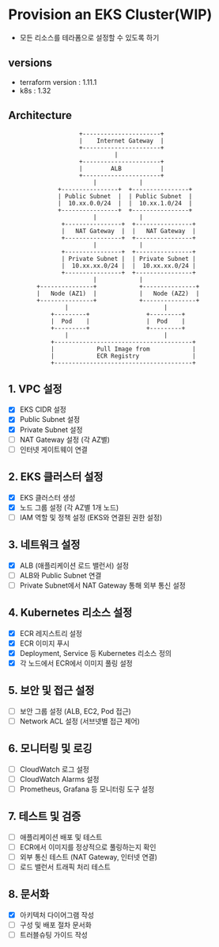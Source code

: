 # Provision an EKS Cluster(WIP)

- 모든 리소스를 테라폼으로 설정할 수 있도록 하기

## versions
- terraform version : 1.11.1
- k8s : 1.32

## Architecture
```
                    +----------------------+
                    |    Internet Gateway  |
                    +----------------------+
                              |
                    +----------------------+
                    |        ALB           |
                    +----------------------+
                        |            |
              +----------------+  +----------------+
              | Public Subnet  |  | Public Subnet  |
              |  10.xx.0.0/24  |  |  10.xx.1.0/24  |
              +----------------+  +----------------+
                        |            |
               +----------------+  +----------------+
               |   NAT Gateway  |  |   NAT Gateway  |
               +----------------+  +----------------+
                        |            |
               +----------------+  +----------------+
               | Private Subnet |  | Private Subnet |
               |  10.xx.xx.0/24 |  |  10.xx.xx.0/24 |
               +----------------+  +----------------+
                        |            |
        +---------------+            +---------------+
        |   Node (AZ1)  |            |   Node (AZ2)  |
        +---------------+            +---------------+
                |                           |
            +---------+                +---------+
            |  Pod    |                |  Pod    |
            +---------+                +---------+
                |                           |
            +---------------------------------------+
            |            Pull Image from            |
            |            ECR Registry               |
            +---------------------------------------+
```

## 1. VPC 설정
- [x] EKS CIDR 설정
- [x] Public Subnet 설정
- [x] Private Subnet 설정
- [ ] NAT Gateway 설정 (각 AZ별)
- [ ] 인터넷 게이트웨이 연결

## 2. EKS 클러스터 설정
- [x] EKS 클러스터 생성
- [x] 노드 그룹 설정 (각 AZ별 1개 노드)
- [ ] IAM 역할 및 정책 설정 (EKS와 연결된 권한 설정)

## 3. 네트워크 설정
- [x] ALB (애플리케이션 로드 밸런서) 설정
- [ ] ALB와 Public Subnet 연결
- [ ] Private Subnet에서 NAT Gateway 통해 외부 통신 설정

## 4. Kubernetes 리소스 설정
- [x] ECR 레지스트리 설정
- [x] ECR 이미지 푸시
- [x] Deployment, Service 등 Kubernetes 리소스 정의
- [x] 각 노드에서 ECR에서 이미지 풀링 설정

## 5. 보안 및 접근 설정
- [ ] 보안 그룹 설정 (ALB, EC2, Pod 접근)
- [ ] Network ACL 설정 (서브넷별 접근 제어)

## 6. 모니터링 및 로깅
- [ ] CloudWatch 로그 설정
- [ ] CloudWatch Alarms 설정
- [ ] Prometheus, Grafana 등 모니터링 도구 설정

## 7. 테스트 및 검증
- [ ] 애플리케이션 배포 및 테스트
- [ ] ECR에서 이미지를 정상적으로 풀링하는지 확인
- [ ] 외부 통신 테스트 (NAT Gateway, 인터넷 연결)
- [ ] 로드 밸런서 트래픽 처리 테스트

## 8. 문서화
- [x] 아키텍처 다이어그램 작성
- [ ] 구성 및 배포 절차 문서화
- [ ] 트러블슈팅 가이드 작성
